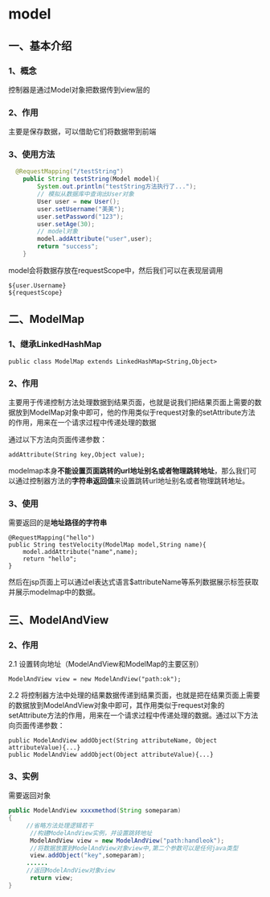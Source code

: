 # model

## 一、基本介绍

### 1、概念

控制器是通过Model对象把数据传到view层的

### 2、作用

主要是保存数据，可以借助它们将数据带到前端

### 3、使用方法

```java
  @RequestMapping("/testString")
    public String testString(Model model){
        System.out.println("testString方法执行了...");
        // 模拟从数据库中查询出User对象
        User user = new User();
        user.setUsername("美美");
        user.setPassword("123");
        user.setAge(30);
        // model对象
        model.addAttribute("user",user);
        return "success";
    }
```

model会将数据存放在requestScope中，然后我们可以在表现层调用

```
${user.Username}
${requestScope}
```



## 二、ModelMap

### 1、继承LinkedHashMap

```
public class ModelMap extends LinkedHashMap<String,Object>
```



### 2、作用

主要用于传递控制方法处理数据到结果页面，也就是说我们把结果页面上需要的数据放到ModelMap对象中即可，他的作用类似于request对象的setAttribute方法的作用，用来在一个请求过程中传递处理的数据

通过以下方法向页面传递参数：

```
addAttribute(String key,Object value);
```

modelmap本身**不能设置页面跳转的url地址别名或者物理跳转地址**，那么我们可以通过控制器方法的**字符串返回值**来设置跳转url地址别名或者物理跳转地址。



### 3、使用

需要返回的是**地址路径的字符串**

```
@RequestMapping("hello")
public String testVelocity(ModelMap model,String name){
    model.addAttribute("name",name);
    return "hello";
}
```

然后在jsp页面上可以通过el表达式语言$attributeName等系列数据展示标签获取并展示modelmap中的数据。 
		





## 三、ModelAndView





### 2、作用

2.1  设置转向地址（ModelAndView和ModelMap的主要区别）

```
ModelAndView view = new ModelAndView("path:ok");
```

2.2	将控制器方法中处理的结果数据传递到结果页面，也就是把在结果页面上需要的数据放到ModelAndView对象中即可，其作用类似于request对象的setAttribute方法的作用，用来在一个请求过程中传递处理的数据。通过以下方法向页面传递参数：

```
public ModelAndView addObject(String attributeName, Object attributeValue){...}
public ModelAndView addObject(Object attributeValue){...}
```



### 3、实例

需要返回对象

```java
public ModelAndView xxxxmethod(String someparam)
{
     //省略方法处理逻辑若干
      //构建ModelAndView实例，并设置跳转地址
      ModelAndView view = new ModelAndView("path:handleok");
      //将数据放置到ModelAndView对象view中,第二个参数可以是任何java类型
      view.addObject("key",someparam);
     ......
     //返回ModelAndView对象view
      return view;
}
```







